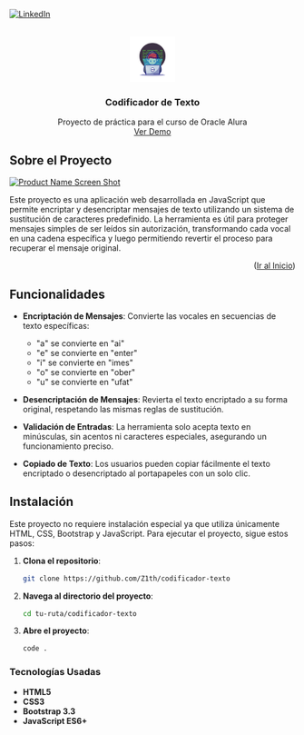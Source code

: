 
[![LinkedIn][linkedin-shield]][linkedin-url]

<!-- PROJECT LOGO -->
<br />
<div align="center">
  <a href="https://github.com/Z1th/codificador-texto">
    <img src="img/logo-proyecto.svg" alt="Logo" width="80" height="80">
  </a>

  <h3 align="center">Codificador de Texto</h3>

  <p align="center">
    Proyecto de práctica para el curso de Oracle Alura
    <br />
    <a href="https://anotherencryptor.vercel.app/">Ver Demo</a>
  </p>
</div>

<!-- ABOUT THE PROJECT -->
## Sobre el Proyecto

[![Product Name Screen Shot][product-screenshot]](https://anotherencryptor.vercel.app/)

Este proyecto es una aplicación web desarrollada en JavaScript que permite encriptar y desencriptar mensajes de texto utilizando un sistema de sustitución de caracteres predefinido. La herramienta es útil para proteger mensajes simples de ser leídos sin autorización, transformando cada vocal en una cadena específica y luego permitiendo revertir el proceso para recuperar el mensaje original.

<p align="right">(<a href="#readme-top">Ir al Inicio</a>)</p>

## Funcionalidades

- **Encriptación de Mensajes**: Convierte las vocales en secuencias de texto específicas:
  - "a" se convierte en "ai"
  - "e" se convierte en "enter"
  - "i" se convierte en "imes"
  - "o" se convierte en "ober"
  - "u" se convierte en "ufat"

- **Desencriptación de Mensajes**: Revierta el texto encriptado a su forma original, respetando las mismas reglas de sustitución.

- **Validación de Entradas**: La herramienta solo acepta texto en minúsculas, sin acentos ni caracteres especiales, asegurando un funcionamiento preciso.

- **Copiado de Texto**: Los usuarios pueden copiar fácilmente el texto encriptado o desencriptado al portapapeles con un solo clic.

## Instalación

Este proyecto no requiere instalación especial ya que utiliza únicamente HTML, CSS, Bootstrap y JavaScript. Para ejecutar el proyecto, sigue estos pasos:

1. **Clona el repositorio**: 
   ```bash
   git clone https://github.com/Z1th/codificador-texto

2. **Navega al directorio del proyecto**: 
   ```bash
   cd tu-ruta/codificador-texto

3. **Abre el proyecto**: 
   ```bash
   code .

### Tecnologías Usadas
- **HTML5**
- **CSS3**
- **Bootstrap 3.3**
- **JavaScript ES6+**



<!-- MARKDOWN LINKS & IMAGES -->
<!-- https://www.markdownguide.org/basic-syntax/#reference-style-links -->
[linkedin-shield]: https://img.shields.io/badge/-LinkedIn-black.svg?style=for-the-badge&logo=linkedin&colorB=555
[linkedin-url]: https://linkedin.com/in/hermar-lopez/
[product-screenshot]: img/screenshot.png